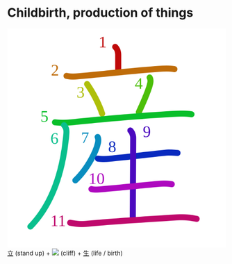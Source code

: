 # Childbirth, production of things
![7523](../kanji-colorize/7523.svg)
[立](立.md) (stand up) + [![](http://www.kanjidamage.com/assets/radsmall/cliff-033238b92aaa33526a3a50e8bed76b9510ef3410ce06897784bf7d2f0a51958d.jpg)](http://www.kanjidamage.com/kanji/728-cliff) (cliff) + [生](生.md) (life / birth)